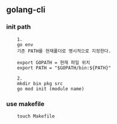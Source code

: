 ## golang-cli

### init path

```
    1.
    go env
    기존 PATH를 현재폴더로 명시적으로 지정한다.
    
    export GOPATH = 현재 파일 위치
    export PATH = "$GOPATH/bin:${PATH}"

    2.
    mkdir bin pkg src
    go mod init (module name)
```

### use makefile 

```
    touch Makefile
```